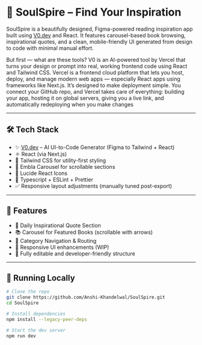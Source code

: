 # 🌟 SoulSpire – Find Your Inspiration

SoulSpire is a beautifully designed, Figma-powered reading inspiration app built using [V0.dev](https://v0.dev) and React. It features carousel-based book browsing, inspirational quotes, and a clean, mobile-friendly UI generated from design to code with minimal manual effort.


But first — what are these tools?
V0 is an AI-powered tool by Vercel that turns your design or prompt into real, working frontend code using React and Tailwind CSS.
Vercel is a frontend cloud platform that lets you host, deploy, and manage modern web apps — especially React apps using frameworks like Next.js.
It’s designed to make deployment simple. You connect your GitHub repo, and Vercel takes care of everything: building your app, hosting it on global servers, giving you a live link, and automatically redeploying when you make changes

---

## 🛠 Tech Stack

- ✨ [V0.dev](https://v0.dev) – AI UI-to-Code Generator (Figma to Tailwind + React)
- ⚛️ React (via Next.js)
- 💨 Tailwind CSS for utility-first styling
- 🎠 Embla Carousel for scrollable sections
- 🧠 Lucide React Icons
- 🔧 Typescript + ESLint + Prettier
- ✅ Responsive layout adjustments (manually tuned post-export)

---

## 🚀 Features

- 🔮 Daily Inspirational Quote Section
- 📚 Carousel for Featured Books (scrollable with arrows)
- 📂 Category Navigation & Routing
- 🌈 Responsive UI enhancements (WIP)
- 🧠 Fully editable and developer-friendly structure

---

## 🧪 Running Locally

```bash
# Clone the repo
git clone https://github.com/Anshi-Khandelwal/SoulSpire.git
cd SoulSpire

# Install dependencies
npm install --legacy-peer-deps

# Start the dev server
npm run dev
